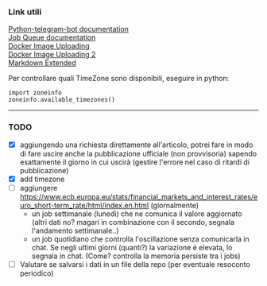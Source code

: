 ### Link utili

[Python-telegram-bot documentation](https://github.com/python-telegram-bot/python-telegram-bot/wiki) <br>
[Job Queue documentation](https://docs.python-telegram-bot.org/en/stable/telegram.ext.jobqueue.html) <br>
[Docker Image Uploading](https://dev.to/derlin/lets-code-a-reusable-workflow-for-building-state-of-the-art-multi-platform-docker-images-with-github-action-5cj9#tags)<br>
[Docker Image Uploading 2](https://docs.docker.com/build/ci/github-actions/manage-tags-labels/) <br>
[Markdown Extended](https://www.markdownguide.org/extended-syntax/#fenced-code-blocks) <br>

Per controllare quali TimeZone sono disponibili, eseguire in python: 
```
import zoneinfo
zoneinfo.available_timezones()
```

<hr>

### TODO

- [X] aggiungendo una richiesta direttamente all'articolo, potrei fare in modo di fare uscire anche la pubblicazione ufficiale (non provvisoria) sapendo esattamente il giorno in cui uscirà (gestire l'errore nel caso di ritardi di pubblicazione)
- [X] add timezone
- [ ] aggiungere https://www.ecb.europa.eu/stats/financial_markets_and_interest_rates/euro_short-term_rate/html/index.en.html (giornalmente)
  - un job settimanale (lunedì) che ne comunica il valore aggiornato (altri dati no? magari in combinazione con il secondo, segnala l'andamento settimanale..) 
  - un job quotidiano che controlla l'oscillazione senza comunicarla in chat. Se negli ultimi giorni (quanti?) la variazione è elevata, lo segnala in chat. (Come? controlla la memoria persiste tra i jobs)
- [ ] Valutare se salvarsi i dati in un file della repo (per eventuale resoconto periodico)
